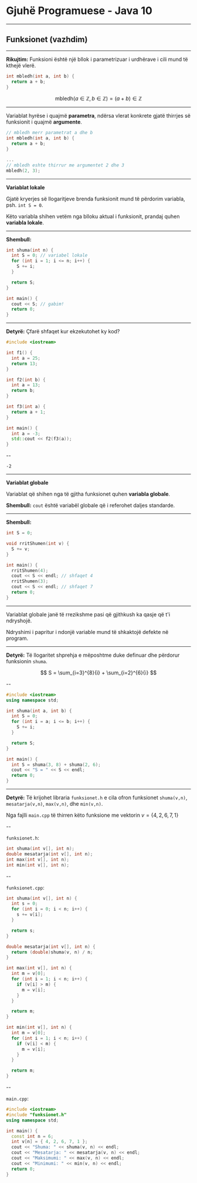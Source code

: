 # Gjuhë Programuese - Java 10

---

## Funksionet (vazhdim)

---

**Rikujtim:** Funksioni është një bllok i parametrizuar i urdhërave i cili mund të kthejë vlerë.

```cpp
int mbledh(int a, int b) {
  return a + b;
}
```

$$
\text{mbledh}(a \in \mathbb{Z} , b \in \mathbb{Z}) = (a + b) \in \mathbb{Z}
$$

---

Variablat hyrëse i quajmë **parametra**, ndërsa vlerat konkrete gjatë thirrjes së funksionit i quajmë **argumente**.

```cpp
// mbledh merr parametrat a dhe b
int mbledh(int a, int b) {
  return a + b;
}

...
// mbledh eshte thirrur me argumentet 2 dhe 3
mbledh(2, 3);
```

---

**Variablat lokale**

Gjatë kryerjes së llogaritjeve brenda funksionit mund të përdorim variabla, psh. `int S = 0`.

Këto variabla shihen vetëm nga blloku aktual i funksionit, prandaj quhen **variabla lokale**.

---

**Shembull:**

```cpp
int shuma(int n) {
  int S = 0; // variabel lokale
  for (int i = 1; i <= n; i++) {
    S += i;
  }

  return S;
}

int main() {
  cout << S; // gabim!
  return 0;
}
```

---

**Detyrë:** Çfarë shfaqet kur ekzekutohet ky kod?

```cpp
#include <iostream>

int f1() {
  int a = 25;
  return 13;
}

int f2(int b) {
  int a = 13;
  return b;
}

int f3(int a) {
  return a + 1;
}

int main() {
  int a = -3;
  std::cout << f2(f3(a));
}
```

--

```text
-2
```

---

**Variablat globale**

Variablat që shihen nga të gjitha funksionet quhen **variabla globale**.

**Shembull:** `cout` është variabël globale që i referohet daljes standarde.

---

**Shembull:**

```cpp
int S = 0;

void rritShumen(int v) {
  S += v;
}

int main() {
  rritShumen(4);
  cout << S << endl; // shfaqet 4
  rritShumen(3);
  cout << S << endl; // shfaqet 7
  return 0;
}
```

---

Variablat globale janë të rrezikshme pasi që gjithkush ka qasje që t'i ndryshojë.

Ndryshimi i papritur i ndonjë variable mund të shkaktojë defekte në program.

---

**Detyrë:** Të llogaritet shprehja e mëposhtme duke definuar dhe përdorur funksionin `shuma`.

$$
S = \sum_{i=3}^{8}{i} + \sum_{i=2}^{6}{i}
$$

--

```cpp
#include <iostream>
using namespace std;

int shuma(int a, int b) {
  int S = 0;
  for (int i = a; i <= b; i++) {
    S += i;
  }

  return S;
}

int main() {
  int S = shuma(3, 8) + shuma(2, 6);
  cout << "S = " << S << endl;
  return 0;
}
```

---

**Detyrë:** Të krijohet libraria `funksionet.h` e cila ofron funksionet `shuma(v,n)`, `mesatarja(v,n)`, `max(v,n)`, dhe `min(v,n)`.

Nga fajlli `main.cpp` të thirren këto funksione me vektorin $v=\lbrace 4, 2, 6, 7, 1 \rbrace$

--

`funksionet.h`:

```cpp
int shuma(int v[], int n);
double mesatarja(int v[], int n);
int max(int v[], int n);
int min(int v[], int n);
```

--

`funksionet.cpp`:

```cpp
int shuma(int v[], int n) {
  int s = 0;
  for (int i = 0; i < n; i++) {
    s += v[i];
  }

  return s;
}

double mesatarja(int v[], int n) {
  return (double)shuma(v, n) / n;
}

int max(int v[], int n) {
  int m = v[0];
  for (int i = 1; i < n; i++) {
    if (v[i] > m) {
      m = v[i];
    }
  }

  return m;
}

int min(int v[], int n) {
  int m = v[0];
  for (int i = 1; i < n; i++) {
    if (v[i] < m) {
      m = v[i];
    }
  }

  return m;
}
```

--

`main.cpp`:

```cpp
#include <iostream>
#include "funksionet.h"
using namespace std;

int main() {
  const int n = 6;
  int v[n] = { 4, 2, 6, 7, 1 };
  cout << "Shuma: " << shuma(v, n) << endl;
  cout << "Mesatarja: " << mesatarja(v, n) << endl;
  cout << "Maksimumi: " << max(v, n) << endl;
  cout << "Minimumi: " << min(v, n) << endl;
  return 0;
}
```
